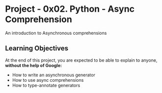 # Project - 0x02. Python - Async Comprehension

An introduction to Asynchronous comprehensions

## Learning Objectives
At the end of this project, you are expected to be able to explain to anyone,
**without the help of Google:**

- How to write an asynchronous generator
- How to use async comprehensions
- How to type-annotate generators
